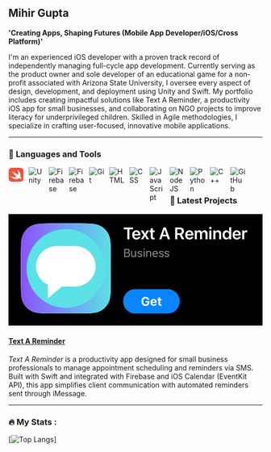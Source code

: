 ## Mihir Gupta

**'Creating Apps, Shaping Futures (Mobile App Developer/iOS/Cross Platform)'**

I'm an experienced iOS developer with a proven track record of independently managing full-cycle app development. Currently serving as the product owner and sole developer of an educational game for a non-profit associated with Arizona State University, I oversee every aspect of design, development, and deployment using Unity and Swift. My portfolio includes creating impactful solutions like Text A Reminder, a productivity iOS app for small businesses, and collaborating on NGO projects to improve literacy for underprivileged children. Skilled in Agile methodologies, I specialize in crafting user-focused, innovative mobile applications.

---

### 🧰 Languages and Tools

<img align="left" alt="Swift" width="30px" style="padding-right:10px;" src="https://github.com/devicons/devicon/blob/v2.16.0/icons/swift/swift-original.svg"/>
<img align="left" alt="Unity" width="30px" style="padding-right:10px;" src="https://cdn.jsdelivr.net/gh/devicons/devicon@latest/icons/unity/unity-original.svg" />
<img align="left" alt="Firebase" width="30px" style="padding-right:10px;" src=
            "https://cdn.jsdelivr.net/gh/devicons/devicon@latest/icons/firebase/firebase-original-wordmark.svg" />
            
<img align="left" alt="Firebase" width="30px" style="padding-right:10px;" src=
            "https://cdn.jsdelivr.net/gh/devicons/devicon@latest/icons/flutter/flutter-original.svg" />
<img align="left" alt="Git" width="30px" style="padding-right:10px;" src="https://cdn.jsdelivr.net/gh/devicons/devicon/icons/git/git-original.svg" />
<img align="left" alt="HTML" width="30px" style="padding-right:10px;" src="https://cdn.jsdelivr.net/gh/devicons/devicon/icons/html5/html5-plain.svg" />
<img align="left" alt="CSS" width="30px" style="padding-right:10px;" src="https://cdn.jsdelivr.net/gh/devicons/devicon/icons/css3/css3-plain.svg" />
<img align="left" alt="JavaScript" width="30px" style="padding-right:10px;" src="https://cdn.jsdelivr.net/gh/devicons/devicon/icons/javascript/javascript-plain.svg" />
<img align="left" alt="NodeJS" width="30px" style="padding-right:10px;" src="https://cdn.jsdelivr.net/gh/devicons/devicon/icons/nodejs/nodejs-original.svg" />
<img align="left" alt="Python" width="30px" style="padding-right:10px;" src="https://cdn.jsdelivr.net/gh/devicons/devicon/icons/python/python-plain.svg" />
<img align="left" alt="C++" width="30px" style="padding-right:10px;" src="https://cdn.jsdelivr.net/gh/devicons/devicon/icons/cplusplus/cplusplus-line.svg" />
<img align="left" alt="GitHub" width="30px" style="padding-right:10px;" src="https://cdn.jsdelivr.net/gh/devicons/devicon/icons/github/github-original.svg" />
<br />

#

### 🚀 Latest Projects  
[![Text A Reminder Preview](text-reminder-logo.jpg)](https://apps.apple.com/us/app/text-a-reminder/id6468889952)
#### [Text A Reminder](https://apps.apple.com/us/app/text-a-reminder/id6468889952)  
*Text A Reminder* is a productivity app designed for small business professionals to manage appointment scheduling and reminders via SMS. Built with Swift and integrated with Firebase and iOS Calendar (EventKit API), this app simplifies client communication with automated reminders sent through iMessage.  



---
### :fire: My Stats :
[![Top Langs](https://github-readme-stats.vercel.app/api/top-langs/?username=gupta-mihir&layout=compact&theme=vision-friendly-dark)]
<!--

**gupta-mihir/gupta-mihir** is a ✨ _special_ ✨ repository because its `README.md` (this file) appears on your GitHub profile.

Here are some ideas to get you started:

- 🔭 I’m currently working on ...
- 🌱 I’m currently learning ...
- 👯 I’m looking to collaborate on ...
- 🤔 I’m looking for help with ...
- 💬 Ask me about ...
- 📫 How to reach me: ...
- 😄 Pronouns: ...
- ⚡ Fun fact: ...
-->
